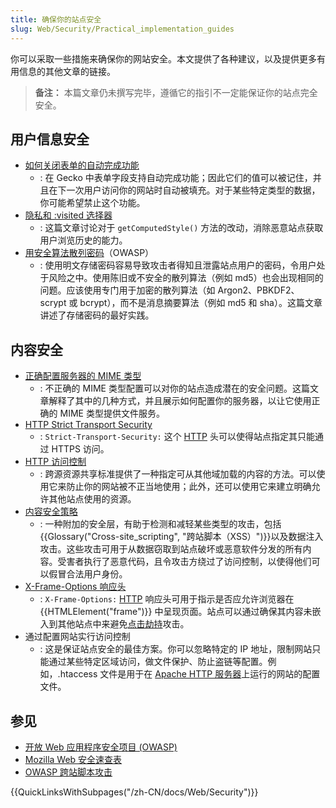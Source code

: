 ```yaml
---
title: 确保你的站点安全
slug: Web/Security/Practical_implementation_guides
---
```


你可以采取一些措施来确保你的网站安全。本文提供了各种建议，以及提供更多有用信息的其他文章的链接。

> **备注：** 本篇文章仍未撰写完毕，遵循它的指引不一定能保证你的站点完全安全。

## 用户信息安全

- [如何关闭表单的自动完成功能](/zh-CN/docs/Web/Security/Securing_your_site/Turning_off_form_autocompletion)
  - : 在 Gecko 中表单字段支持自动完成功能；因此它们的值可以被记住，并且在下一次用户访问你的网站时自动被填充。对于某些特定类型的数据，你可能希望禁止这个功能。
- [隐私和 :visited 选择器](/zh-CN/docs/Web/CSS/Privacy_and_the_:visited_selector)
  - : 这篇文章讨论对于 `getComputedStyle()` 方法的改动，消除恶意站点获取用户浏览历史的能力。
- [用安全算法散列密码](https://cheatsheetseries.owasp.org/cheatsheets/Password_Storage_Cheat_Sheet.html)（OWASP）
  - : 使用明文存储密码容易导致攻击者得知且泄露站点用户的密码，令用户处于风险之中。使用陈旧或不安全的散列算法（例如 md5）也会出现相同的问题。应该使用专门用于加密的散列算法（如 Argon2、PBKDF2、scrypt 或 bcrypt），而不是消息摘要算法（例如 md5 和 sha）。这篇文章讲述了存储密码的最好实践。

## 内容安全

- [正确配置服务器的 MIME 类型](/zh-CN/docs/Learn/Server-side/Configuring_server_MIME_types)
  - : 不正确的 MIME 类型配置可以对你的站点造成潜在的安全问题。这篇文章解释了其中的几种方式，并且展示如何配置你的服务器，以让它使用正确的 MIME 类型提供文件服务。
- [HTTP Strict Transport Security](/zh-CN/docs/Web/HTTP/Headers/Strict-Transport-Security)
  - : `Strict-Transport-Security:` 这个 [HTTP](/zh-CN/docs/Web/HTTP) 头可以使得站点指定其只能通过 HTTPS 访问。
- [HTTP 访问控制](/zh-CN/docs/Web/HTTP/CORS)
  - : 跨源资源共享标准提供了一种指定可从其他域加载的内容的方法。可以使用它来防止你的网站被不正当地使用；此外，还可以使用它来建立明确允许其他站点使用的资源。
- [内容安全策略](/zh-CN/docs/Web/HTTP/CSP)
  - : 一种附加的安全层，有助于检测和减轻某些类型的攻击，包括{{Glossary("Cross-site_scripting", "跨站脚本（XSS）")}}以及数据注入攻击。这些攻击可用于从数据窃取到站点破坏或恶意软件分发的所有内容。受害者执行了恶意代码，且令攻击方绕过了访问控制，以使得他们可以假冒合法用户身份。
- [X-Frame-Options 响应头](/zh-CN/docs/Web/HTTP/Headers/X-Frame-Options)
  - : `X-Frame-Options:` [HTTP](/zh-CN/docs/Web/HTTP) 响应头可用于指示是否应允许浏览器在 {{HTMLElement("frame")}} 中呈现页面。站点可以通过确保其内容未嵌入到其他站点中来避免[点击劫持](/zh-CN/docs/Glossary/Clickjacking)攻击。
- 通过配置网站实行访问控制
  - : 这是保证站点安全的最佳方案。你可以忽略特定的 IP 地址，限制网站只能通过某些特定区域访问，做文件保护、防止盗链等配置。例如，.htaccess 文件是用于在 [Apache HTTP 服务器](https://httpd.apache.org/)上运行的网站的配置文件。

## 参见

- [开放 Web 应用程序安全项目 (OWASP)](http://www.owasp.org/)
- [Mozilla Web 安全速查表](https://infosec.mozilla.org/guidelines/web_security.html#web-security-cheat-sheet)
- [OWASP 跨站脚本攻击](https://owasp.org/www-community/attacks/xss/)

{{QuickLinksWithSubpages("/zh-CN/docs/Web/Security")}}
